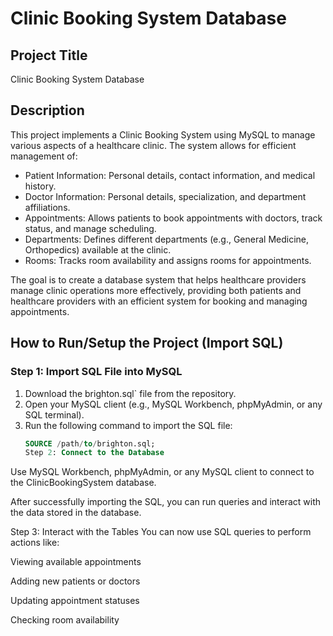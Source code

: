 # Clinic Booking System Database

## Project Title
Clinic Booking System Database

## Description
This project implements a Clinic Booking System using MySQL to manage various aspects of a healthcare clinic. The system allows for efficient management of:
- Patient Information: Personal details, contact information, and medical history.
- Doctor Information: Personal details, specialization, and department affiliations.
- Appointments: Allows patients to book appointments with doctors, track status, and manage scheduling.
- Departments: Defines different departments (e.g., General Medicine, Orthopedics) available at the clinic.
- Rooms: Tracks room availability and assigns rooms for appointments.

The goal is to create a database system that helps healthcare providers manage clinic operations more effectively, providing both patients and healthcare providers with an efficient system for booking and managing appointments.

## How to Run/Setup the Project (Import SQL)

### Step 1: Import SQL File into MySQL
1. Download the brighton.sql` file from the repository.
2. Open your MySQL client (e.g., MySQL Workbench, phpMyAdmin, or any SQL terminal).
3. Run the following command to import the SQL file:
   ```sql
   SOURCE /path/to/brighton.sql;
   Step 2: Connect to the Database
Use MySQL Workbench, phpMyAdmin, or any MySQL client to connect to the ClinicBookingSystem database.

After successfully importing the SQL, you can run queries and interact with the data stored in the database.

Step 3: Interact with the Tables
You can now use SQL queries to perform actions like:

Viewing available appointments

Adding new patients or doctors

Updating appointment statuses

Checking room availability

